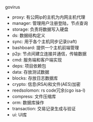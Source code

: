 govirus
- proxy: 有公网ip的主机为内网主机代理
- manager: 管理用户注册登陆，节点查询
- storage: 负责将数据写入硬盘
- ds: 数据结构定义
- sync: 用于各个主机同步记录(raft)
- bashboard: 提供一个主机前端管理
- p2p: 节点间建立连接并通信，传输数据
- cmd: 服务端和客户端实现
- deps: 项目依赖包
- data: 存放测试数据
- blocks: 存放日志数据库
- crypto: 信息(RSA)和文件(AES)加密
- reedsolomon: rs code冗余(cgo isa-l)
- compress: 文件压缩库
- orm: 数据库操作
- transaction: 交易记录生成与验证
- ui: UI库
